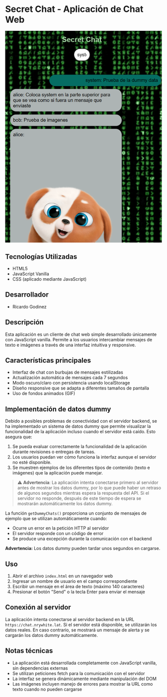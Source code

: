 # Secret Chat - Aplicación de Chat Web

![Vista previa de la aplicación](assets/image.png)

## Tecnologías Utilizadas
- HTML5
- JavaScript Vanilla
- CSS (aplicado mediante JavaScript)

## Desarrollador
- Ricardo Godinez

## Descripción
Esta aplicación es un cliente de chat web simple desarrollado únicamente con JavaScript vanilla. Permite a los usuarios intercambiar mensajes de texto e imágenes a través de una interfaz intuitiva y responsive.

## Características principales
- Interfaz de chat con burbujas de mensajes estilizadas
- Actualización automática de mensajes cada 7 segundos
- Modo oscuro/claro con persistencia usando localStorage
- Diseño responsive que se adapta a diferentes tamaños de pantalla
- Uso de fondos animados (GIF)

## Implementación de datos dummy
Debido a posibles problemas de conectividad con el servidor backend, se ha implementado un sistema de datos dummy que permite visualizar la funcionalidad de la aplicación incluso cuando el servidor está caído. Esto asegura que:

1. Se pueda evaluar correctamente la funcionalidad de la aplicación durante revisiones o entregas de tareas.
2. Los usuarios puedan ver cómo funciona la interfaz aunque el servidor no esté disponible.
3. Se muestren ejemplos de los diferentes tipos de contenido (texto e imágenes) que la aplicación puede manejar.

> ⚠️ **Advertencia**: La aplicación intenta conectarse primero al servidor antes de mostrar los datos dummy, por lo que puede haber un retraso de algunos segundos mientras espera la respuesta del API. Si el servidor no responde, después de este tiempo de espera se mostrarán automáticamente los datos dummy.

La función `getDummyChats()` proporciona un conjunto de mensajes de ejemplo que se utilizan automáticamente cuando:
- Ocurre un error en la petición HTTP al servidor
- El servidor responde con un código de error
- Se produce una excepción durante la comunicación con el backend

**Advertencia:** Los datos dummy pueden tardar unos segundos en cargarse.

## Uso
1. Abrir el archivo `index.html` en un navegador web
2. Ingresar un nombre de usuario en el campo correspondiente
3. Escribir un mensaje en el área de texto (máximo 140 caracteres)
4. Presionar el botón "Send" o la tecla Enter para enviar el mensaje

## Conexión al servidor
La aplicación intenta conectarse al servidor backend en la URL `https://chat.nrywhite.lat`. Si el servidor está disponible, se utilizarán los datos reales. En caso contrario, se mostrará un mensaje de alerta y se cargarán los datos dummy automáticamente.

## Notas técnicas
- La aplicación está desarrollada completamente con JavaScript vanilla, sin dependencias externas
- Se utilizan peticiones fetch para la comunicación con el servidor
- La interfaz se genera dinámicamente mediante manipulación del DOM
- Las imágenes incluyen manejo de errores para mostrar la URL como texto cuando no pueden cargarse
